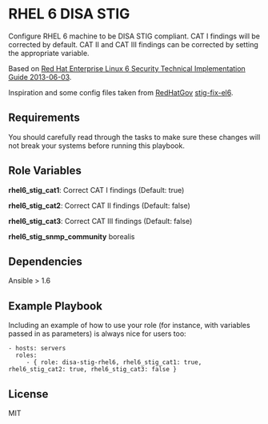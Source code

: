 RHEL 6 DISA STIG
================

Configure RHEL 6 machine to be DISA STIG compliant. CAT I findings will be corrected by default. CAT II and CAT III findings can be corrected by setting the appropriate variable.

Based on [Red Hat Enterprise Linux 6 Security Technical Implementation Guide 2013-06-03](http://www.stigviewer.com/stig/red_hat_enterprise_linux_6/).

Inspiration and some config files taken from [RedHatGov](https://github.com/RedHatGov) [stig-fix-el6](https://github.com/RedHatGov/stig-fix-el6).

Requirements
------------

You should carefully read through the tasks to make sure these changes will not break your systems before running this playbook.

Role Variables
--------------

**rhel6_stig_cat1**:           Correct CAT I findings (Default: true)

**rhel6_stig_cat2**:           Correct CAT II findings (Default: false)

**rhel6_stig_cat3**:           Correct CAT III findings (Default: false)

**rhel6_stig_snmp_community**  borealis

Dependencies
------------

Ansible > 1.6

Example Playbook
-------------------------

Including an example of how to use your role (for instance, with variables passed in as parameters) is always nice for users too:

    - hosts: servers
      roles:
         - { role: disa-stig-rhel6, rhel6_stig_cat1: true, rhel6_stig_cat2: true, rhel6_stig_cat3: false }

License
-------

MIT

